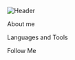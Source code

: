 ![Header](https://github.com/Esver18/Esver18/blob/main/assets/DSC08475-2.jpg)

About me

Languages and Tools

Follow Me